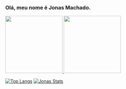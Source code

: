 ### Olá, meu nome é Jonas Machado.

<div>
<a href="https://github.com/seu-usuário-aqui">
<img height="180em" src="https://github-readme-stats.vercel.app/api/top-langs/?username=jonasrowd&layout=compact&langs_count=7&theme=dracula"/>
<img height="180em" src="https://github-readme-stats.vercel.app/api?username=jonasrowd&show_icons=true&theme=dracula&include_all_commits=true&count_private=true"/>
</div>

[![Top Langs](https://github-readme-stats.vercel.app/api/top-langs/?username=jonasrowd)](https://github.com/jonasrowd)
[![Jonas Stats](https://github-readme-stats.vercel.app/api?username=jonasrowd)](https://github.com/jonasrowd)


